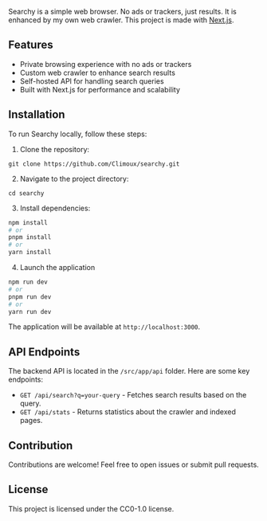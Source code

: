 Searchy is a simple web browser. No ads or trackers, just results. It is enhanced by my own web crawler.
This project is made with [Next.js](https://nextjs.org).

## Features

- Private browsing experience with no ads or trackers
- Custom web crawler to enhance search results
- Self-hosted API for handling search queries
- Built with Next.js for performance and scalability

## Installation

To run Searchy locally, follow these steps:

1. Clone the repository:

`git clone https://github.com/Climoux/searchy.git`

2. Navigate to the project directory:

`cd searchy`

3. Install dependencies:

```sh
npm install
# or
pnpm install
# or
yarn install
```

4. Launch the application

```sh
npm run dev
# or
pnpm run dev
# or
yarn run dev
```

The application will be available at `http://localhost:3000`.

## API Endpoints

The backend API is located in the `/src/app/api` folder. Here are some key endpoints:

- `GET /api/search?q=your-query` - Fetches search results based on the query.
- `GET /api/stats` - Returns statistics about the crawler and indexed pages.

## Contribution

Contributions are welcome! Feel free to open issues or submit pull requests.

## License

This project is licensed under the CC0-1.0 license.
